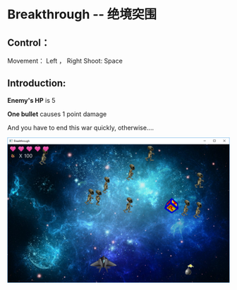 # Breakthrough -- 绝境突围

## Control：
Movement： Left ， Right
Shoot:     Space

## Introduction:
**Enemy's HP** is 5

**One bullet** causes 1 point damage


And you have to end this war quickly, otherwise....

![Game Image 01](https://raw.githubusercontent.com/WinterPu/JavaProgramExperiment/e95743a83a346bb6c186f07948d72dc3dd933a06/Breakthrough/%E3%80%90Report%E3%80%91Game%20Images/01.png)
